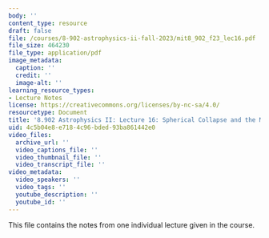 ```yaml
---
body: ''
content_type: resource
draft: false
file: /courses/8-902-astrophysics-ii-fall-2023/mit8_902_f23_lec16.pdf
file_size: 464230
file_type: application/pdf
image_metadata:
  caption: ''
  credit: ''
  image-alt: ''
learning_resource_types:
- Lecture Notes
license: https://creativecommons.org/licenses/by-nc-sa/4.0/
resourcetype: Document
title: '8.902 Astrophysics II: Lecture 16: Spherical Collapse and the Mass Function'
uid: 4c5b04e8-e718-4c96-bded-93ba861442e0
video_files:
  archive_url: ''
  video_captions_file: ''
  video_thumbnail_file: ''
  video_transcript_file: ''
video_metadata:
  video_speakers: ''
  video_tags: ''
  youtube_description: ''
  youtube_id: ''
---
```

This file contains the notes from one individual lecture given in the course.